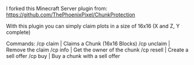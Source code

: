I forked this Minecraft Server plugin from:
https://github.com/ThePhoenixPixel/ChunkProtection

With this plugin you can simply claim plots in a size of 16x16 (X and Z, Y complete)

Commands:
/cp claim              | Claims a Chunk (16x16 Blocks)
/cp unclaim            | Remove the claim
/cp info               | Get the owner of the chunk
/cp resell <amount>    | Create a sell offer
/cp buy                | Buy a chunk with a sell offer

